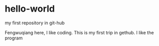 # hello-world
my first repository in git-hub

Fengwuqiang here, I like coding.
This is my first trip in gethub.
I like the program
